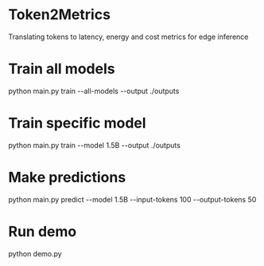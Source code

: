 # Token2Metrics
Translating tokens to latency, energy and cost metrics for edge inference

# Train all models
python main.py train --all-models --output ./outputs

# Train specific model
python main.py train --model 1.5B --output ./outputs

# Make predictions
python main.py predict --model 1.5B --input-tokens 100 --output-tokens 50

# Run demo
python demo.py